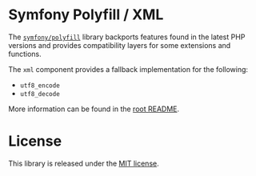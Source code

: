 Symfony Polyfill / XML
======================

The [`symfony/polyfill`](https://github.com/symfony/polyfill) library backports
features found in the latest PHP versions and provides compatibility layers for
some extensions and functions.

The `xml` component provides a fallback implementation for the following:

- `utf8_encode`
- `utf8_decode`

More information can be found in the [root README](../../README.md).

License
=======

This library is released under the [MIT license](LICENSE).